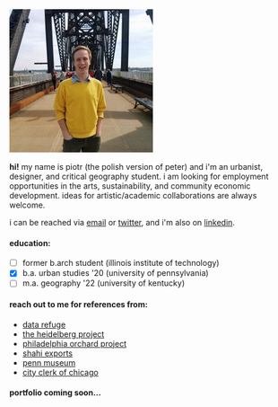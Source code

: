 <img src="/bridge.JPG" width="256">

**hi!** my name is piotr (the polish version of peter) and i'm an urbanist, designer, and critical geography student. i am looking for employment opportunities in the arts, sustainability, and community economic development. ideas for artistic/academic collaborations are always welcome.

i can be reached via [email](mailto:pwojcik606@gmail.com) or [twitter](https://twitter.com/pioioiotr), and i'm also on [linkedin](https://www.linkedin.com/in/piotr-wojcik-chicago/).

#### education:
- [ ] former b.arch student (illinois institute of technology)
- [x] b.a. urban studies '20 (university of pennsylvania)
- [ ] m.a. geography '22 (university of kentucky)

#### reach out to me for references from:
- [data refuge](https://www.datarefuge.org/)
- [the heidelberg project](https://www.heidelberg.org/)
- [philadelphia orchard project](https://www.phillyorchards.org/)
- [shahi exports](https://www.shahi.co.in/)
- [penn museum](https://www.penn.museum/)
- [city clerk of chicago](https://www.chicityclerk.com/)

#### portfolio coming soon...
